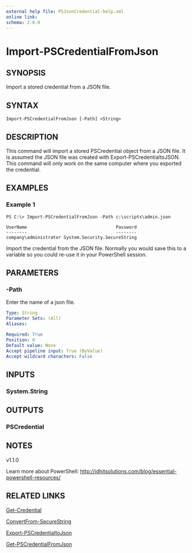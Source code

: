 ```yaml
---
external help file: PSJsonCredential-help.xml
online link:
schema: 2.0.0
---
```


# Import-PSCredentialFromJson

## SYNOPSIS
Import a stored credential from a JSON file.

## SYNTAX

```
Import-PSCredentialFromJson [-Path] <String>
```

## DESCRIPTION
This command will import a stored PSCredential object from a JSON file. It is assumed the JSON file was created with Export-PSCredentialtoJSON. This command will only work on the same computer where you exported the credential.
## EXAMPLES

### Example 1
```
PS C:\> Import-PSCredentialFromJson -Path c:\scripts\admin.json

UserName                                  Password
--------                                  --------
company\administrator System.Security.SecureString

```

Import the credential from the JSON file. Normally you would save this to a variable so you could re-use it in your PowerShell session.

## PARAMETERS

### -Path
Enter the name of a json file.

```yaml
Type: String
Parameter Sets: (All)
Aliases: 

Required: True
Position: 0
Default value: None
Accept pipeline input: True (ByValue)
Accept wildcard characters: False
```

## INPUTS
### System.String

## OUTPUTS
### PSCredential

## NOTES
v1.1.0

Learn more about PowerShell:
http://jdhitsolutions.com/blog/essential-powershell-resources/


## RELATED LINKS
[Get-Credential]()

[ConvertFrom-SecureString]()

[Export-PSCredentialtoJson](Export-PSCredentialToJson.md)

[Get-PSCredentialFromJson](Get-PSCredentialFromJson.md)
